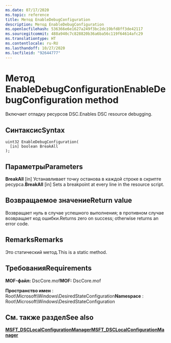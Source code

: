 ```yaml
---
ms.date: 07/17/2020
ms.topic: reference
title: Метод EnableDebugConfiguration
description: Метод EnableDebugConfiguration
ms.openlocfilehash: 536366e6e1627a249f3bc2dc19bfd8ff3de42117
ms.sourcegitcommit: 488a940c7c828820b36a6ba56c119f64614afc29
ms.translationtype: HT
ms.contentlocale: ru-RU
ms.lasthandoff: 10/27/2020
ms.locfileid: "92644777"
---
```

# <a name="enabledebugconfiguration-method"></a><span data-ttu-id="2a724-103">Метод EnableDebugConfiguration</span><span class="sxs-lookup"><span data-stu-id="2a724-103">EnableDebugConfiguration method</span></span>

<span data-ttu-id="2a724-104">Включает отладку ресурсов DSC.</span><span class="sxs-lookup"><span data-stu-id="2a724-104">Enables DSC resource debugging.</span></span>

## <a name="syntax"></a><span data-ttu-id="2a724-105">Синтаксис</span><span class="sxs-lookup"><span data-stu-id="2a724-105">Syntax</span></span>

```mof
uint32 EnableDebugConfiguration(
  [in] boolean BreakAll
);
```

## <a name="parameters"></a><span data-ttu-id="2a724-106">Параметры</span><span class="sxs-lookup"><span data-stu-id="2a724-106">Parameters</span></span>

<span data-ttu-id="2a724-107">**BreakAll** \[in\] Устанавливает точку останова в каждой строке в скрипте ресурса.</span><span class="sxs-lookup"><span data-stu-id="2a724-107">**BreakAll** \[in\] Sets a breakpoint at every line in the resource script.</span></span>

## <a name="return-value"></a><span data-ttu-id="2a724-108">Возвращаемое значение</span><span class="sxs-lookup"><span data-stu-id="2a724-108">Return value</span></span>

<span data-ttu-id="2a724-109">Возвращает нуль в случае успешного выполнения; в противном случае возвращает код ошибки.</span><span class="sxs-lookup"><span data-stu-id="2a724-109">Returns zero on success; otherwise returns an error code.</span></span>

## <a name="remarks"></a><span data-ttu-id="2a724-110">Remarks</span><span class="sxs-lookup"><span data-stu-id="2a724-110">Remarks</span></span>

<span data-ttu-id="2a724-111">Это статический метод.</span><span class="sxs-lookup"><span data-stu-id="2a724-111">This is a static method.</span></span>

## <a name="requirements"></a><span data-ttu-id="2a724-112">Требования</span><span class="sxs-lookup"><span data-stu-id="2a724-112">Requirements</span></span>

<span data-ttu-id="2a724-113">**MOF-файл:** DscCore.mof</span><span class="sxs-lookup"><span data-stu-id="2a724-113">**MOF:** DscCore.mof</span></span>

<span data-ttu-id="2a724-114">**Пространство имен** : Root\Microsoft\Windows\DesiredStateConfiguration</span><span class="sxs-lookup"><span data-stu-id="2a724-114">**Namespace** : Root\Microsoft\Windows\DesiredStateConfiguration</span></span>

## <a name="see-also"></a><span data-ttu-id="2a724-115">См. также раздел</span><span class="sxs-lookup"><span data-stu-id="2a724-115">See also</span></span>

[<span data-ttu-id="2a724-116">**MSFT_DSCLocalConfigurationManager**</span><span class="sxs-lookup"><span data-stu-id="2a724-116">**MSFT_DSCLocalConfigurationManager**</span></span>](msft-dsclocalconfigurationmanager.md)
